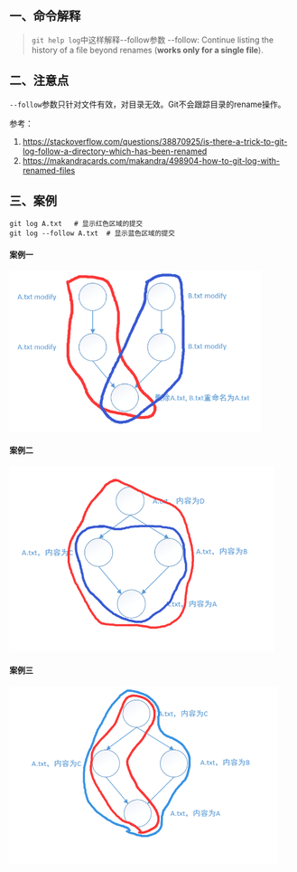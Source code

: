 <!-- date: 2019.05.08 14:08 -->
## 一、命令解释

> `git help log`中这样解释--follow参数
> --follow:
>     Continue listing the history of a file beyond renames (**works only for a single file**).

## 二、注意点

`--follow`参数只针对文件有效，对目录无效。Git不会跟踪目录的rename操作。

参考：

1. https://stackoverflow.com/questions/38870925/is-there-a-trick-to-git-log-follow-a-directory-which-has-been-renamed
2. https://makandracards.com/makandra/498904-how-to-git-log-with-renamed-files

## 三、案例

```
git log A.txt   # 显示红色区域的提交
git log --follow A.txt  # 显示蓝色区域的提交
```

#### 案例一

<img title="" src="pic/1240-20210115033256975.png" alt="git提交记录图1" style="zoom: 100%;" data-align="center" width="446">

#### 案例二

<img title="" src="pic/1240-20210115033257002.png" alt="git提交记录图2" style="zoom: 100%;" data-align="center" width="469">

#### 案例三

<img title="" src="pic/1240-20210115033256995.png" alt="git提交记录图3" style="zoom: 100%;" data-align="center" width="476">